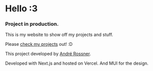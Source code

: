 # Hello :3

### Project in production.

This is my website to show off my projects and stuff.

Please [check my projects](https://www.rossnerandre.com) out! :D

This project developed by [André Rossner](https://www.rossnerandre.com).

Developed with Next.js and hosted on Vercel. And MUI for the design.